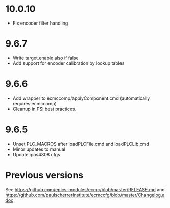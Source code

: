 # 10.0.10
* Fix encoder filter handling

# 9.6.7
* Write target.enable also if false
* Add support for encoder calibration by lookup tables

# 9.6.6
* Add wrapper to ecmccomp/applyComponent.cmd (automatically requires ecmccomp)
* Cleanup in PSI best practices.

# 9.6.5
* Unset PLC_MACROS after loadPLCFile.cmd and loadPLCLib.cmd
* Minor updates to manual
* Update ipos4808 cfgs

# Previous versions
See https://github.com/epics-modules/ecmc/blob/master/RELEASE.md
and https://github.com/paulscherrerinstitute/ecmccfg/blob/master/Changelog.adoc
